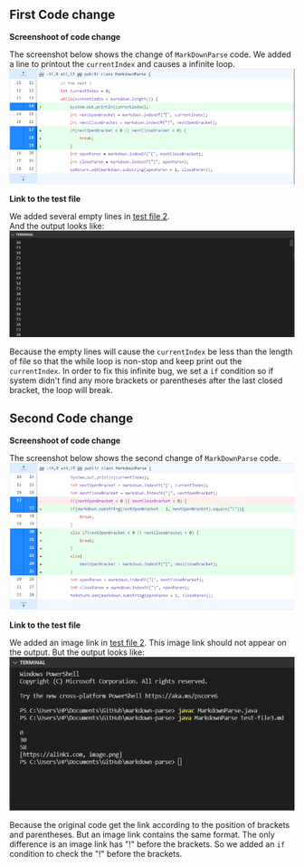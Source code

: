 ## First Code change

**Screenshoot of code change**

The screenshot below shows the change of `MarkDownParse` code. 
We added a line to printout the `currentIndex` and causes a infinite loop.
![image](change1.png)

**Link to the test file**

We added several empty lines in [test file 2](https://github.com/tiarahe2002/markdown-parse/blob/main/test-file2.md).  
And the output looks like:
![image](bug1.png)

Because the empty lines will cause the `currentIndex` be less than the length of file so that the while loop is non-stop and keep print out the `currentIndex`. In order to fix this infinite bug, we set a `if` condition so if system didn't find any more brackets or parentheses after the last closed bracket, the loop will break.

## Second Code change

**Screenshoot of code change**

The screenshot below shows the second change of `MarkDownParse` code. 
![image](change2.png)

**Link to the test file**

We added an image link in [test file 2](https://github.com/tiarahe2002/markdown-parse/blob/main/test-file2.md). This image link should not appear on the output.
But the output looks like:
![image](bug2.png)


Because the original code get the link according to the position of brackets and parentheses. But an image link contains the same format. The only difference is an image link has "!" before the brackets. So we added an `if` condition to check the "!" before the brackets.
